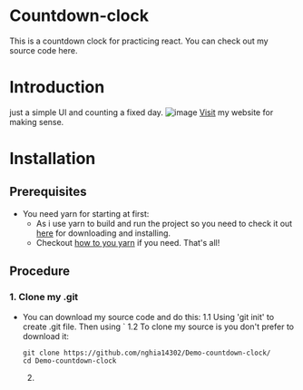 # Countdown-clock
This is a countdown clock for practicing react. You can check out my source code here.

# Introduction
just a simple UI and counting a fixed day.
![image](https://user-images.githubusercontent.com/22288298/118346201-ebf4a280-b563-11eb-90c6-03b2f6df553b.png)
[Visit](https://nghia14302.github.io/Demo-countdown-clock/) my website for making sense.
# Installation 
## Prerequisites
   - You need yarn for starting at first:
      - As i use yarn to build and run the project so you need to check it out [here](https://classic.yarnpkg.com/en/) for downloading and installing.
      - Checkout [how to you yarn](https://classic.yarnpkg.com/en/docs) if you need. That's all!
## Procedure 
   ### 1. Clone my .git
   - You can download my source code and do this:
      1.1 Using 'git init' to create .git file. Then using `
      1.2 To clone my source is you don't prefer to download it:
      ```
      git clone https://github.com/nghia14302/Demo-countdown-clock/ 
      cd Demo-countdown-clock
      ``` 
      2.  
